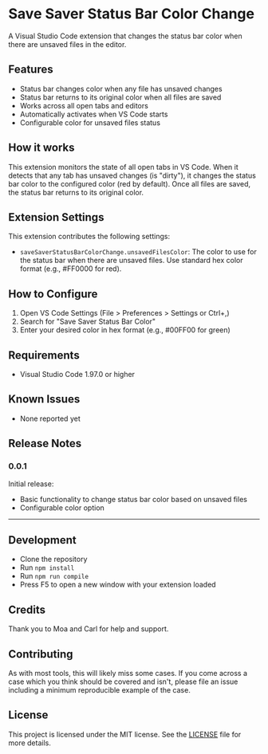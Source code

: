 # Save Saver Status Bar Color Change

A Visual Studio Code extension that changes the status bar color when there are unsaved files in the editor.

## Features

- Status bar changes color when any file has unsaved changes
- Status bar returns to its original color when all files are saved
- Works across all open tabs and editors
- Automatically activates when VS Code starts
- Configurable color for unsaved files status

## How it works

This extension monitors the state of all open tabs in VS Code. When it detects that any tab has unsaved changes (is "dirty"), it changes the status bar color to the configured color (red by default). Once all files are saved, the status bar returns to its original color.

## Extension Settings

This extension contributes the following settings:

* `saveSaverStatusBarColorChange.unsavedFilesColor`: The color to use for the status bar when there are unsaved files. Use standard hex color format (e.g., #FF0000 for red).

## How to Configure

1. Open VS Code Settings (File > Preferences > Settings or Ctrl+,)
2. Search for "Save Saver Status Bar Color"
3. Enter your desired color in hex format (e.g., #00FF00 for green)

## Requirements

- Visual Studio Code 1.97.0 or higher

## Known Issues

- None reported yet

## Release Notes

### 0.0.1

Initial release:
- Basic functionality to change status bar color based on unsaved files
- Configurable color option

---

## Development

- Clone the repository
- Run `npm install`
- Run `npm run compile`
- Press F5 to open a new window with your extension loaded

## Credits

Thank you to Moa and Carl for help and support. 

## Contributing

As with most tools, this will likely miss some cases. If you come across a case which you
think should be covered and isn't, please file an issue including a minimum reproducible example of the case.

## License

This project is licensed under the MIT license. See the [LICENSE](./LICENSE.md) file for more
details.



